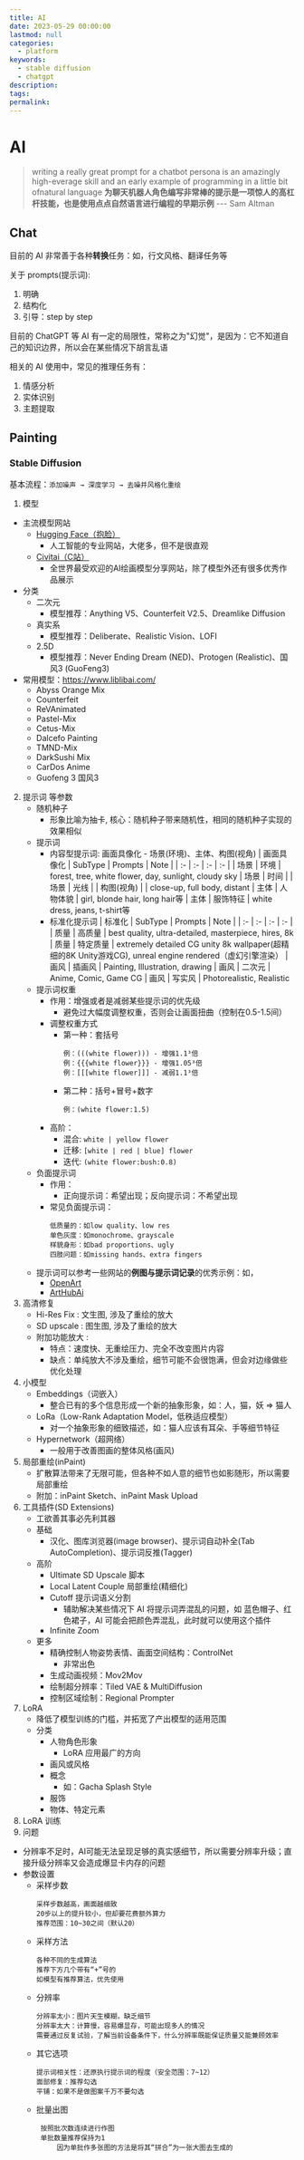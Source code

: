 ```yaml
---
title: AI
date: 2023-05-29 00:00:00
lastmod: null
categories: 
  - platform
keywords: 
  - stable diffusion
  - chatgpt
description:
tags: 
permalink:
---
```


# AI
> writing a really great prompt for a chatbot persona is an amazingly high-everage skill and an early example of programming in a little bit ofnatural language
> **为聊天机器人角色编写非常棒的提示是一项惊人的高杠杆技能，也是使用点点自然语言进行编程的早期示例**
> --- Sam Altman

## Chat
目前的 AI 非常善于各种**转换**任务：如，行文风格、翻译任务等

关于 prompts(提示词):
1. 明确
2. 结构化
3. 引导：step by step

目前的 ChatGPT 等 AI 有一定的局限性，常称之为"幻觉"，是因为：它不知道自己的知识边界，所以会在某些情况下胡言乱语

相关的 AI 使用中，常见的推理任务有：
1. 情感分析
2. 实体识别
3. 主题提取

## Painting

### Stable Diffusion
基本流程：```添加噪声 → 深度学习 → 去噪并风格化重绘```

1. 模型
  + 主流模型网站
    - [Hugging Face（抱脸）](https://huggingface.co/models)
      + 人工智能的专业网站，大佬多，但不是很直观
    - [Civitai（C站）](https://civitai.com/)
      + 全世界最受欢迎的AI绘画模型分享网站，除了模型外还有很多优秀作品展示
  + 分类
    + 二次元
      - 模型推荐：Anything V5、Counterfeit V2.5、Dreamlike Diffusion
    + 真实系
      - 模型推荐：Deliberate、Realistic Vision、LOFI
    + 2.5D
      - 模型推荐：Never Ending Dream (NED)、Protogen (Realistic)、国风3 (GuoFeng3)
  + 常用模型：https://www.liblibai.com/
    + Abyss Orange Mix
    + Counterfeit 
    + ReVAnimated 
    + Pastel-Mix 
    + Cetus-Mix 
    + Dalcefo Painting 
    + TMND-Mix 
    + DarkSushi Mix
    + CarDos Anime
    + Guofeng 3 国风3
2. 提示词 等参数
    + 随机种子
      - 形象比喻为抽卡, 核心：随机种子带来随机性，相同的随机种子实现的效果相似
    + 提示词
      + 内容型提示词: 画面具像化 - 场景(环境)、主体、构图(视角)
           | 画面具像化 | SubType | Prompts | Note |
           | :- | :- | :- | :- |
           | 场景 | 环境 | forest, tree, white flower, day, sunlight, cloudy sky
           | 场景 | 时间 | 
           | 场景 | 光线 |
           | 构图(视角) | | close-up, full body, distant
           | 主体 | 人物体貌 | girl, blonde hair, long hair等
           | 主体 | 服饰特征 | white dress, jeans, t-shirt等
      + 标准化提示词
           | 标准化 | SubType | Prompts | Note |
           | :- | :- | :- | :- |
           | 质量 | 高质量 | best quality, ultra-detailed, masterpiece, hires, 8k
           | 质量 | 特定质量 | extremely detailed CG unity 8k wallpaper(超精细的8K Unity游戏CG), unreal engine rendered（虚幻引擎渲染）
           | 画风 | 插画风 | Painting, Illustration, drawing
           | 画风 | 二次元 | Anime, Comic, Game CG
           | 画风 | 写实风 | Photorealistic, Realistic
    + 提示词权重
      - 作用：增强或者是减弱某些提示词的优先级
        + 避免过大幅度调整权重，否则会让画面扭曲（控制在0.5-1.5间）
      - 调整权重方式
        + 第一种：套括号
            ``` 
            例：(((white flower))) - 增强1.1³倍
            例：{{{white flower}}} - 增强1.05³倍
            例：[[[white flower]]] - 减弱1.1³倍
            ```
        + 第二种：括号+冒号+数字
            ``` 
            例：(white flower:1.5) 
            ```
      - 高阶：
        + 混合: ```white | yellow flower```
        + 迁移: ```[white | red | blue] flower```
        + 迭代: ```(white flower:bush:0.8)```
    + 负面提示词
      - 作用：
        + 正向提示词：希望出现；反向提示词：不希望出现
      - 常见负面提示词：
        ``` 
        低质量的：如low quality、low res
        单色灰度：如monochrome、grayscale
        样貌身形：如bad proportions、ugly
        四肢问题：如missing hands、extra fingers
        ``` 
    + 提示词可以参考一些网站的**例图与提示词记录**的优秀示例：如，
      - [OpenArt](https://openart.ai/)
      - [ArtHubAi](https://arthub.ai/)
3. 高清修复
   + Hi-Res Fix : 文生图, 涉及了重绘的放大
   + SD upscale : 图生图, 涉及了重绘的放大
   + 附加功能放大 : 
     - 特点：速度快、无重绘压力、完全不改变图片内容
     - 缺点：单纯放大不涉及重绘，细节可能不会很饱满，但会对边缘做些优化处理
4. 小模型
   - Embeddings（词嵌入）
     + 整合已有的多个信息形成一个新的抽象形象，如：人，猫，妖 => 猫人
   - LoRa（Low-Rank Adaptation Model，低秩适应模型）
     + 对一个抽象形象的细致描述，如：猫人应该有耳朵、手等细节特征
   - Hypernetwork（超网络）
     + 一般用于改善图画的整体风格(画风)
5. 局部重绘(inPaint)
   + 扩散算法带来了无限可能，但各种不如人意的细节也如影随形，所以需要局部重绘
   + 附加：inPaint Sketch、inPaint Mask Upload
6. 工具插件(SD Extensions)
   + 工欲善其事必先利其器
   + 基础
     - 汉化、图库浏览器(image browser)、提示词自动补全(Tab AutoCompletion)、提示词反推(Tagger)
   + 高阶
     + Ultimate SD Upscale 脚本
     + Local Latent Couple 局部重绘(精细化)
     + Cutoff 提示词语义分割 
       - 辅助解决某些情况下 AI 将提示词弄混乱的问题，如 蓝色帽子、红色裙子，AI 可能会把颜色弄混乱，此时就可以使用这个插件
     + Infinite Zoom
   + 更多
     + 精确控制人物姿势表情、画面空间结构：ControlNet
       + 非常出色
     + 生成动画视频：Mov2Mov
     + 绘制超分辨率：Tiled VAE & MultiDiffusion
     + 控制区域绘制：Regional Prompter
7. LoRA
   + 降低了模型训练的门槛，并拓宽了产出模型的适用范围
   + 分类
     + 人物角色形象
       + LoRA 应用最广的方向
     + 画风或风格
     + 概念
       + 如：Gacha Splash Style
     + 服饰
     + 物体、特定元素
8. LoRA 训练
9.  问题
   + 分辨率不足时，AI可能无法呈现足够的真实感细节，所以需要分辨率升级；直接升级分辨率又会造成爆显卡内存的问题
   + 参数设置
      - 采样步数
         ``` 
         采样步数越高，画面越细致
         20步以上的提升较小，但却要花费额外算力
         推荐范围：10~30之间（默认20）
         ``` 
      - 采样方法
         ``` 
         各种不同的生成算法
         推荐下方几个带有“+”号的
         如模型有推荐算法，优先使用
         ``` 
      - 分辨率
         ``` 
         分辨率太小：图片天生模糊，缺乏细节
         分辨率太大：计算慢，容易爆显存，可能出现多人的情况
         需要通过反复试验，了解当前设备条件下，什么分辨率既能保证质量又能兼顾效率
         ``` 
      - 其它选项
         ``` 
         提示词相关性：还原执行提示词的程度（安全范围：7~12）
         面部修复：推荐勾选
         平铺：如果不是做图案千万不要勾选
         ``` 
      - 批量出图
        ``` 
         按照批次数连续进行作图
         单批数量推荐保持为1
             因为单批作多张图的方法是将其“拼合”为一张大图去生成的
        ``` 
